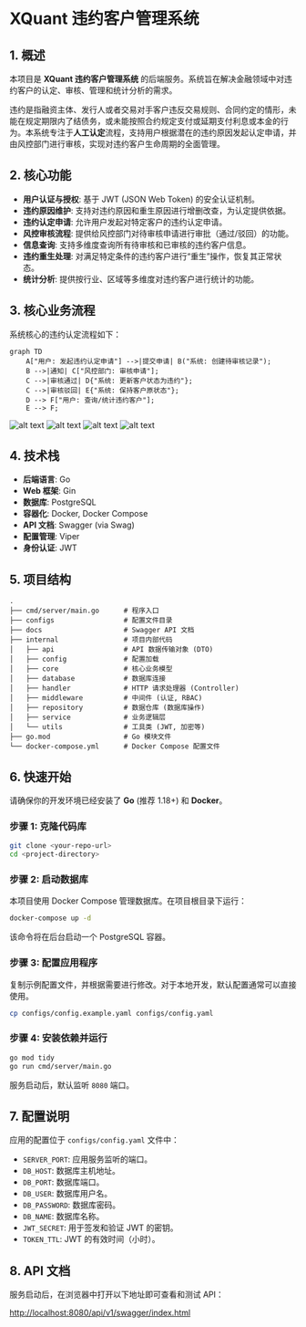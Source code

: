 # XQuant 违约客户管理系统

## 1. 概述
本项目是 **XQuant 违约客户管理系统** 的后端服务。系统旨在解决金融领域中对违约客户的认定、审核、管理和统计分析的需求。

违约是指融资主体、发行人或者交易对手客户违反交易规则、合同约定的情形，未能在规定期限内了结债务，或未能按照合约规定支付或延期支付利息或本金的行为。本系统专注于**人工认定**流程，支持用户根据潜在的违约原因发起认定申请，并由风控部门进行审核，实现对违约客户生命周期的全面管理。

## 2. 核心功能
- **用户认证与授权**: 基于 JWT (JSON Web Token) 的安全认证机制。
- **违约原因维护**: 支持对违约原因和重生原因进行增删改查，为认定提供依据。
- **违约认定申请**: 允许用户发起对特定客户的违约认定申请。
- **风控审核流程**: 提供给风控部门对待审核申请进行审批（通过/驳回）的功能。
- **信息查询**: 支持多维度查询所有待审核和已审核的违约客户信息。
- **违约重生处理**: 对满足特定条件的违约客户进行“重生”操作，恢复其正常状态。
- **统计分析**: 提供按行业、区域等多维度对违约客户进行统计的功能。

## 3. 核心业务流程
系统核心的违约认定流程如下：
```mermaid
graph TD
    A["用户: 发起违约认定申请"] -->|提交申请| B("系统: 创建待审核记录");
    B -->|通知| C["风控部门: 审核申请"];
    C -->|审核通过| D{"系统: 更新客户状态为违约"};
    C -->|审核驳回| E{"系统: 保持客户原状态"};
    D --> F["用户: 查询/统计违约客户"];
    E --> F;
```
![alt text](业务流程图1.png)
![alt text](业务流程图2.png)
![alt text](业务流程图3.png)
![alt text](业务流程图4.png)
## 4. 技术栈
- **后端语言**: Go
- **Web 框架**: Gin
- **数据库**: PostgreSQL
- **容器化**: Docker, Docker Compose
- **API 文档**: Swagger (via Swag)
- **配置管理**: Viper
- **身份认证**: JWT

## 5. 项目结构
```
.
├── cmd/server/main.go      # 程序入口
├── configs                 # 配置文件目录
├── docs                    # Swagger API 文档
├── internal                # 项目内部代码
│   ├── api                 # API 数据传输对象 (DTO)
│   ├── config              # 配置加载
│   ├── core                # 核心业务模型
│   ├── database            # 数据库连接
│   ├── handler             # HTTP 请求处理器 (Controller)
│   ├── middleware          # 中间件 (认证, RBAC)
│   ├── repository          # 数据仓库 (数据库操作)
│   ├── service             # 业务逻辑层
│   └── utils               # 工具类 (JWT, 加密等)
├── go.mod                  # Go 模块文件
└── docker-compose.yml      # Docker Compose 配置文件
```

## 6. 快速开始
请确保你的开发环境已经安装了 **Go** (推荐 1.18+) 和 **Docker**。

### 步骤 1: 克隆代码库
```bash
git clone <your-repo-url>
cd <project-directory>
```

### 步骤 2: 启动数据库
本项目使用 Docker Compose 管理数据库。在项目根目录下运行：
```bash
docker-compose up -d
```
该命令将在后台启动一个 PostgreSQL 容器。

### 步骤 3: 配置应用程序
复制示例配置文件，并根据需要进行修改。对于本地开发，默认配置通常可以直接使用。
```bash
cp configs/config.example.yaml configs/config.yaml
```

### 步骤 4: 安装依赖并运行
```bash
go mod tidy
go run cmd/server/main.go
```
服务启动后，默认监听 `8080` 端口。

## 7. 配置说明
应用的配置位于 `configs/config.yaml` 文件中：

- `SERVER_PORT`: 应用服务监听的端口。
- `DB_HOST`: 数据库主机地址。
- `DB_PORT`: 数据库端口。
- `DB_USER`: 数据库用户名。
- `DB_PASSWORD`: 数据库密码。
- `DB_NAME`: 数据库名称。
- `JWT_SECRET`: 用于签发和验证 JWT 的密钥。
- `TOKEN_TTL`: JWT 的有效时间（小时）。

## 8. API 文档
服务启动后，在浏览器中打开以下地址即可查看和测试 API：

[http://localhost:8080/api/v1/swagger/index.html](http://localhost:8080/api/v1/swagger/index.html)


